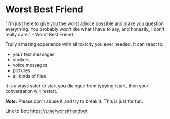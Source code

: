 # Worst Best Friend

"I'm just here to give you the worst advice possible and make you question everything. You probably won't like what I have to say, and honestly, I don't really care."
– Worst Best Friend

Trully amazing experience with all toxicity you ever needed. It can react to:
- your text messages
- stickers
- voice messages
- pictures
- all kinds of files

It is always safer to start you dialogue from typying /start, then your conversation will restart.

***Note:*** Please don't abuse it and try to break it. This is just for fun.

Link to bot: https://t.me/worstfriendbot
